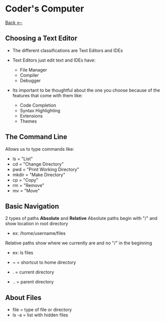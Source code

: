 # Coder's Computer

[Back <--](README.md)


## Choosing a Text Editor

- The different classifications are Text Editors and IDEs

- Text Editors just edit text and IDEs have:
  - File Manager
  - Compiler
  - Debugger

- Its important to be thoughtful about the one you choose because of the features that come with them like:
  - Code Completion
  - Syntax Highlighting
  - Extensions
  - Themes
 
 
 ## The Command Line
 
 Allows us to type commands like:
  - ls = "List"
  - cd = "Change Directory"
  - pwd = "Print Working Directory"
  - mkdir = "Make Directory"
  - cp = "Copy"
  - rm = "Remove"
  - mv = "Move"


## Basic Navigation

2 types of paths **Absolute** and **Relative**
Absolute paths begin with "/" and show location in root directory
- ex: /home/username/files

Relative paths show where we currently are and no "/" in the beginning
- ex: ls files

- ~ = shortcut to home directory
- . = current directory
- .. = parent directory

## About Files

- file = type of file or directory
- ls -a = list with hidden files
